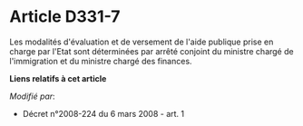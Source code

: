 # Article D331-7

Les modalités d'évaluation et de versement de l'aide publique prise en charge par l'Etat sont déterminées par arrêté conjoint
du ministre chargé de l'immigration et du ministre chargé des finances.

**Liens relatifs à cet article**

_Modifié par_:

  - Décret n°2008-224 du 6 mars 2008 - art. 1
